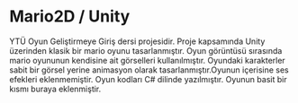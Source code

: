 # Mario2D / Unity

YTÜ Oyun Geliştirmeye Giriş dersi projesidir. Proje kapsamında Unity üzerinden klasik bir mario oyunu tasarlanmıştır. Oyun görüntüsü sırasında mario oyununun kendisine ait görselleri kullanılmıştır. Oyundaki karakterler sabit bir görsel yerine animasyon olarak tasarlanmıştır.Oyunun içerisine ses efekleri eklenmemiştir. Oyun kodları C# dilinde yazılmıştır. Oyunun basit bir kısmı buraya eklenmiştir.

